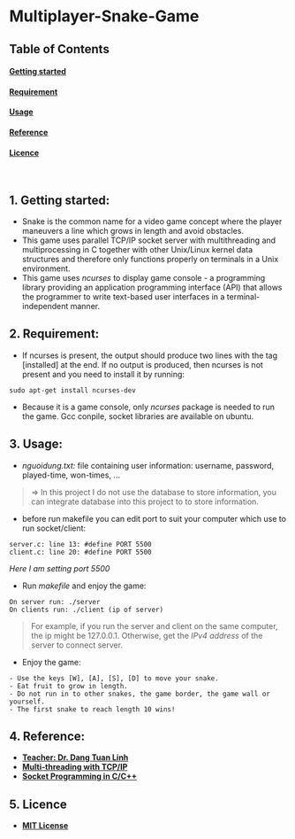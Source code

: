 # Multiplayer-Snake-Game

## Table of Contents  

#### [Getting started](#headers) 
#### [Requirement](#2-requirement) 
#### [Usage](#3-usage)
#### [Reference](#4-reference)
#### [Licence](#5-licence)
<br>
<a name="headers"/>

## 1. Getting started:
- Snake is the common name for a video game concept where the player maneuvers a line which grows in length and avoid obstacles.
- This game uses parallel TCP/IP socket server with multithreading and multiprocessing in C together with other Unix/Linux kernel data structures and therefore only functions properly on terminals in a Unix environment.
- This game uses *ncurses* to display game console - a programming library providing an application programming interface (API) that allows the programmer to write text-based user interfaces in a terminal-independent manner.
<a name="2-requirement"/>

## 2. Requirement:
- If ncurses is present, the output should produce two lines with the tag [installed] at the end. If no output is produced, then ncurses is not present and you need to install it by running:
```
sudo apt-get install ncurses-dev
```
- Because it is a game console, only *ncurses* package is needed to run the game. Gcc conpile, socket libraries are available on ubuntu.
<a name="3-usage"/>

## 3. Usage:
- *nguoidung.txt:* file containing user information: username, password, played-time, won-times, ...
> ⇒ In this project I do not use the database to store information, you can integrate database into this project to to store information.
- before run makefile you can edit port to suit your computer which use to run socket/client:
```
server.c: line 13: #define PORT 5500
client.c: line 20: #define PORT 5500

```
*Here I am setting port 5500*
- Run *makefile* and enjoy the game:
```
On server run: ./server
On clients run: ./client (ip of server)
```
> For example, if you run the server and client on the same computer, the ip might be 127.0.0.1. Otherwise, get the *IPv4 address* of the server to connect server.
- Enjoy the game:
```
- Use the keys [W], [A], [S], [D] to move your snake.
- Eat fruit to grow in length.
- Do not run in to other snakes, the game border, the game wall or yourself.
- The first snake to reach length 10 wins!
```
<a name="4-reference"/>

## 4. Reference:
- <strong><a href="https://soict.hust.edu.vn/can-bo/ts-dang-tuan-linh.html">Teacher: Dr. Dang Tuan Linh</a></strong>
- <strong><a href="https://soict.hust.edu.vn/can-bo/ts-dang-tuan-linh.html">Multi-threading with TCP/IP</a></strong>
- <strong><a href="https://www.geeksforgeeks.org/socket-programming-in-cc-handling-multiple-clients-on-server-without-multi-threading/">Socket Programming in C/C++</a></strong>
<a name="5-licence"/>

## 5. Licence
* <strong><a href="https://opensource.org/licenses/MIT">MIT License</a></strong>
